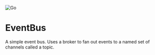 ![Go](https://github.com/adampointer/eventbus/workflows/Go/badge.svg)

# EventBus

A simple event bus. Uses a broker to fan out events to a named set of channels called a topic. 
